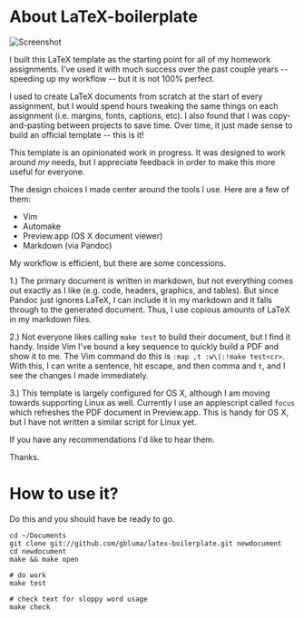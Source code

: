 # About LaTeX-boilerplate

![Screenshot](https://github.com/gbluma/latex-boilerplate/raw/master/screenshot.png)

I built this LaTeX template as the starting point for all of my homework assignments. I've used it with much success over the past couple years -- speeding up my workflow -- but it is not 100% perfect.

I used to create LaTeX documents from scratch at the start of every assignment, but I would spend hours tweaking the same things on each assignment (i.e. margins, fonts, captions, etc). I also found that I was copy-and-pasting between projects to save time. Over time, it just made sense to build an official template -- this is it!

This template is an opinionated work in progress. It was designed to work around *my* needs, but I appreciate feedback in order to make this more useful for everyone.

The design choices I made center around the tools I use. Here are a few of them:

 * Vim
 * Automake
 * Preview.app (OS X document viewer)
 * Markdown (via Pandoc)

My workflow is efficient, but there are some concessions. 

 1.) The primary document is written in markdown, but not everything comes out exactly as I like (e.g. code, headers, graphics, and tables). But since Pandoc just ignores LaTeX, I can include it in my markdown and it falls through to the generated document. Thus, I use copious amounts of LaTeX in my markdown files.

 2.) Not everyone likes calling `make test` to build their document, but I find it handy. Inside Vim I've bound a key sequence to quickly build a PDF and show it to me. The Vim command do this is `:map ,t :w\|:!make test<cr>`. With this, I can write a sentence, hit escape, and then comma and `t`, and I see the changes I made immediately.

 3.) This template is largely configured for OS X, although I am moving towards supporting Linux as well. Currently I use an applescript called `focus` which refreshes the PDF document in Preview.app. This is handy for OS X, but I have not written a similar script for Linux yet.

If you have any recommendations I'd like to hear them.

Thanks.

# How to use it?

Do this and you should have be ready to go.

    cd ~/Documents
    git clone git://github.com/gbluma/latex-boilerplate.git newdocument
    cd newdocument
    make && make open

    # do work
    make test
    
    # check text for sloppy word usage
    make check

